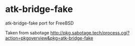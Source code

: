 atk-bridge-fake
===============

atk-bridge-fake port for FreeBSD

Taken from sabotage http://pkg.sabotage.tech/process.cgi?action=pkgoverview&pkg=atk-bridge-fake

